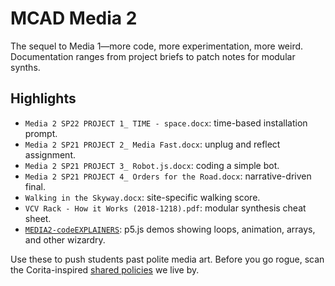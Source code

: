 # MCAD Media 2

The sequel to Media 1—more code, more experimentation, more weird. Documentation ranges from project briefs to patch notes for modular synths.

## Highlights
- `Media 2 SP22 PROJECT 1_ TIME - space.docx`: time-based installation prompt.
- `Media 2 SP21 PROJECT 2_ Media Fast.docx`: unplug and reflect assignment.
- `Media 2 SP21 PROJECT 3_ Robot.js.docx`: coding a simple bot.
- `Media 2 SP21 PROJECT 4_ Orders for the Road.docx`: narrative-driven final.
- `Walking in the Skyway.docx`: site-specific walking score.
- `VCV Rack - How it Works (2018-1218).pdf`: modular synthesis cheat sheet.
- [`MEDIA2-codeEXPLAINERS`](./MEDIA2-codeEXPLAINERS): p5.js demos showing loops, animation, arrays, and other wizardry.

Use these to push students past polite media art.
Before you go rogue, scan the Corita-inspired [shared policies](../shared/policies) we live by.

